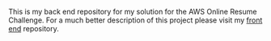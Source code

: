 
This is my back end repository for my solution for the AWS Online Resume Challenge. For a much better description of this project please visit my [front end](https://github.com/glennc15/online-resume-frontend) repository.


